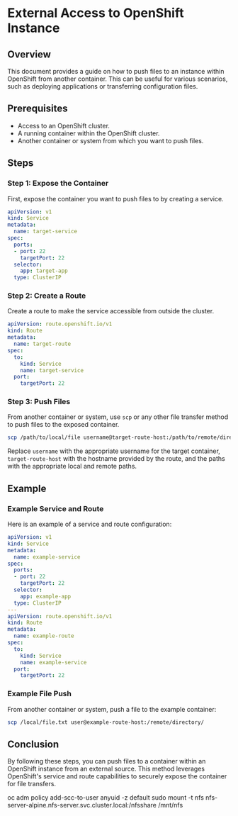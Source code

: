 # External Access to OpenShift Instance

## Overview
This document provides a guide on how to push files to an instance within OpenShift from another container. This can be useful for various scenarios, such as deploying applications or transferring configuration files.

## Prerequisites
- Access to an OpenShift cluster.
- A running container within the OpenShift cluster.
- Another container or system from which you want to push files.

## Steps

### Step 1: Expose the Container
First, expose the container you want to push files to by creating a service.

```yaml
apiVersion: v1
kind: Service
metadata:
  name: target-service
spec:
  ports:
  - port: 22
    targetPort: 22
  selector:
    app: target-app
  type: ClusterIP
```

### Step 2: Create a Route
Create a route to make the service accessible from outside the cluster.

```yaml
apiVersion: route.openshift.io/v1
kind: Route
metadata:
  name: target-route
spec:
  to:
    kind: Service
    name: target-service
  port:
    targetPort: 22
```

### Step 3: Push Files
From another container or system, use `scp` or any other file transfer method to push files to the exposed container.

```sh
scp /path/to/local/file username@target-route-host:/path/to/remote/directory
```

Replace `username` with the appropriate username for the target container, `target-route-host` with the hostname provided by the route, and the paths with the appropriate local and remote paths.

## Example

### Example Service and Route
Here is an example of a service and route configuration:

```yaml
apiVersion: v1
kind: Service
metadata:
  name: example-service
spec:
  ports:
  - port: 22
    targetPort: 22
  selector:
    app: example-app
  type: ClusterIP
---
apiVersion: route.openshift.io/v1
kind: Route
metadata:
  name: example-route
spec:
  to:
    kind: Service
    name: example-service
  port:
    targetPort: 22
```

### Example File Push
From another container or system, push a file to the example container:

```sh
scp /local/file.txt user@example-route-host:/remote/directory/
```

## Conclusion
By following these steps, you can push files to a container within an OpenShift instance from an external source. This method leverages OpenShift's service and route capabilities to securely expose the container for file transfers.

oc adm policy add-scc-to-user anyuid -z default
sudo mount -t nfs nfs-server-alpine.nfs-server.svc.cluster.local:/nfsshare /mnt/nfs
